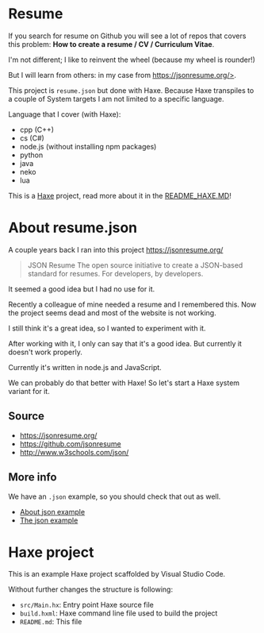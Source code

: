 # Resume

If you search for resume on Github you will see a lot of repos that covers this problem:  **How to create a resume / CV / Curriculum Vitae**.

I'm not different; I like to reinvent the wheel (because my wheel is rounder!)

But I will learn from others: in my case from https://jsonresume.org/>.

This project is `resume.json` but done with Haxe. Because Haxe transpiles to a couple of System targets I am not limited to a specific language.

Language that I cover (with Haxe):

- cpp (C++)
- cs (C#)
- node.js (without installing npm packages)
- python
- java
- neko
- lua

This is a [Haxe](http://www.haxe.org) project, read more about it in the [README_HAXE.MD](README_HAXE.MD)!

# About resume.json

A couple years back I ran into this project <https://jsonresume.org/>

> JSON Resume
> The open source initiative to create a JSON-based standard for resumes. For developers, by developers.

It seemed a good idea but I had no use for it.


Recently a colleague of mine needed a resume and I remembered this.
Now the project seems dead and most of the website is not working.

I still think it's a great idea, so I wanted to experiment with it.

After working with it, I only can say that it's a good idea. But currently it doesn't work properly.


Currently it's written in node.js and JavaScript.

We can probably do that better with Haxe!
So let's start a Haxe system variant for it.


## Source

- <https://jsonresume.org/>
- <https://github.com/jsonresume>
- <http://www.w3schools.com/json/>

## More info

We have an `.json` example, so you should check that out as well.

- [About json example](../08json/about.md)
- [The json example](../08json/example.md)

# Haxe project

This is an example Haxe project scaffolded by Visual Studio Code.

Without further changes the structure is following:

 * `src/Main.hx`: Entry point Haxe source file
 * `build.hxml`: Haxe command line file used to build the project
 * `README.md`: This file

